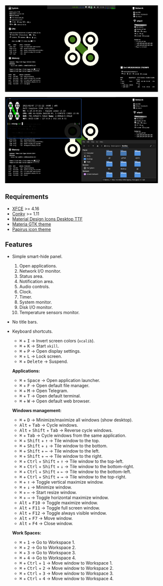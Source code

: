 <p align="center">
  <img src="screenshots/desktop.png"/>
</p>

<p align="center">
  <img src="screenshots/windows.png"/>
</p>

## Requirements

* [XFCE](https://xfce.org) >= 4.16
* [Conky](https://github.com/brndnmtthws/conky) >= 1.11
* [Material Design Icons Desktop TTF](https://github.com/Templarian/MaterialDesign-Font)
* [Materia GTK theme](https://github.com/nana-4/materia-theme)
* [Papirus icon theme](https://git.io/papirus-icon-theme)

## Features

* Simple smart-hide panel.

  1. Open applications.
  2. Network I/O monitor.
  3. Status area.
  4. Notification area.
  5. Audio controls.
  6. Clock.
  7. Timer.
  8. System monitor.
  9. Disk I/O monitor.
  10. Temperature sensors monitor.

* No title bars.

* Keyboard shortcuts.

  * <kbd>⌘</kbd> + <kbd>I</kbd> -> Invert screen colors (`xcalib`).
  * <kbd>⌘</kbd> + <kbd>K</kbd> -> Start `xkill`.
  * <kbd>⌘</kbd> + <kbd>P</kbd> -> Open display settings.
  * <kbd>⌘</kbd> + <kbd>L</kbd> -> Lock screen.
  * <kbd>⌘</kbd> + <kbd>Delete</kbd> -> Suspend.

  **Applications:**

  * <kbd>⌘</kbd> + <kbd>Space</kbd> -> Open application launcher.
  * <kbd>⌘</kbd> + <kbd>F</kbd> -> Open default file manager.
  * <kbd>⌘</kbd> + <kbd>M</kbd> -> Open Telegram.
  * <kbd>⌘</kbd> + <kbd>T</kbd> -> Open default terminal.
  * <kbd>⌘</kbd> + <kbd>W</kbd> -> Open default web browser.

  **Windows management:**

  * <kbd>⌘</kbd> + <kbd>D</kbd> -> Minimize/maximize all windows (show desktop).
  * <kbd>Alt</kbd> + <kbd>Tab</kbd> -> Cycle windows.
  * <kbd>Alt</kbd> + <kbd>Shift</kbd> + <kbd>Tab</kbd> -> Reverse cycle windows.
  * <kbd>⌘</kbd> + <kbd>Tab</kbd> -> Cycle windows from the same application.
  * <kbd>⌘</kbd> + <kbd>Shift</kbd> + <kbd>↑</kbd> -> Tile window to the top.
  * <kbd>⌘</kbd> + <kbd>Shift</kbd> + <kbd>↓</kbd> -> Tile window to the bottom.
  * <kbd>⌘</kbd> + <kbd>Shift</kbd> + <kbd>←</kbd> -> Tile window to the left.
  * <kbd>⌘</kbd> + <kbd>Shift</kbd> + <kbd>→</kbd> -> Tile window to the right.
  * <kbd>⌘</kbd> + <kbd>Ctrl</kbd> + <kbd>Shift</kbd> + <kbd>↑</kbd> -> Tile window to the top-left.
  * <kbd>⌘</kbd> + <kbd>Ctrl</kbd> + <kbd>Shift</kbd> + <kbd>↓</kbd> -> Tile window to the bottom-right.
  * <kbd>⌘</kbd> + <kbd>Ctrl</kbd> + <kbd>Shift</kbd> + <kbd>←</kbd> -> Tile window to the bottom-left.
  * <kbd>⌘</kbd> + <kbd>Ctrl</kbd> + <kbd>Shift</kbd> + <kbd>→</kbd> -> Tile window to the top-right.
  * <kbd>⌘</kbd> + <kbd>↑</kbd> -> Toggle vertical maximize window.
  * <kbd>⌘</kbd> + <kbd>↓</kbd> -> Minimize window.
  * <kbd>⌘</kbd> + <kbd>←</kbd> -> Start resize window.
  * <kbd>⌘</kbd> + <kbd>→</kbd> -> Toggle horizontal maximize window.
  * <kbd>Alt</kbd> + <kbd>F10</kbd> -> Toggle maximize window.
  * <kbd>Alt</kbd> + <kbd>F11</kbd> -> Toggle full screen window.
  * <kbd>Alt</kbd> + <kbd>F12</kbd> -> Toggle always visible window.
  * <kbd>Alt</kbd> + <kbd>F7</kbd> -> Move window.
  * <kbd>Alt</kbd> + <kbd>F4</kbd> -> Close window.

  **Work Spaces:**

  * <kbd>⌘</kbd> + <kbd>1</kbd> -> Go to Workspace 1.
  * <kbd>⌘</kbd> + <kbd>2</kbd> -> Go to Workspace 2.
  * <kbd>⌘</kbd> + <kbd>3</kbd> -> Go to Workspace 3.
  * <kbd>⌘</kbd> + <kbd>4</kbd> -> Go to Workspace 4.
  * <kbd>⌘</kbd> + <kbd>Ctrl</kbd> + <kbd>1</kbd> -> Move window to Workspace 1.
  * <kbd>⌘</kbd> + <kbd>Ctrl</kbd> + <kbd>2</kbd> -> Move window to Workspace 2.
  * <kbd>⌘</kbd> + <kbd>Ctrl</kbd> + <kbd>3</kbd> -> Move window to Workspace 3.
  * <kbd>⌘</kbd> + <kbd>Ctrl</kbd> + <kbd>4</kbd> -> Move window to Workspace 4.

